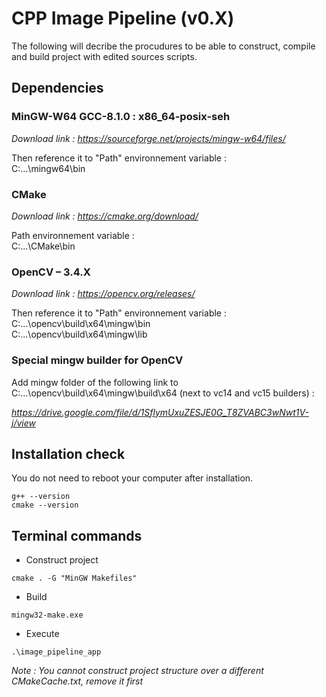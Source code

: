 # CPP Image Pipeline (v0.X)

The following will decribe the procudures to be able to construct, compile and build project with edited sources scripts.

## Dependencies

### MinGW-W64 GCC-8.1.0 : x86_64-posix-seh

*Download link : https://sourceforge.net/projects/mingw-w64/files/*

Then reference it to "Path" environnement variable :  
C:\...\mingw64\bin

### CMake

*Download link : https://cmake.org/download/*

Path environnement variable :  
C:\...\CMake\bin

### OpenCV – 3.4.X

*Download link : https://opencv.org/releases/*

Then reference it to "Path" environnement variable :
C:\...\opencv\build\x64\mingw\bin  
C:\...\opencv\build\x64\mingw\lib

### Special mingw builder for OpenCV

Add mingw folder of the following link to C:\...\opencv\build\x64\mingw\build\x64 (next to vc14 and vc15 builders) :

*https://drive.google.com/file/d/1SflymUxuZESJE0G_T8ZVABC3wNwt1V-j/view*


## Installation check

You do not need to reboot your computer after installation.  
```
g++ --version
cmake --version
```

## Terminal commands

- Construct project  
```
cmake . -G "MinGW Makefiles"
```

- Build  
```
mingw32-make.exe
```

- Execute  
```
.\image_pipeline_app
```
*Note : You cannot construct project structure over a different CMakeCache.txt, remove it first*
